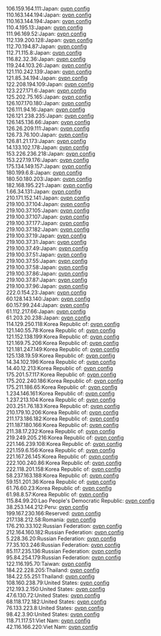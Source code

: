 106.159.164.111:Japan: [ovpn config](vpn/106_159_164_111.ovpn)  
110.163.144.194:Japan: [ovpn config](vpn/110_163_144_194.ovpn)  
110.163.144.194:Japan: [ovpn config](vpn/110_163_144_194.ovpn)  
110.4.195.13:Japan: [ovpn config](vpn/110_4_195_13.ovpn)  
111.96.169.52:Japan: [ovpn config](vpn/111_96_169_52.ovpn)  
112.139.200.128:Japan: [ovpn config](vpn/112_139_200_128.ovpn)  
112.70.194.87:Japan: [ovpn config](vpn/112_70_194_87.ovpn)  
112.71.115.8:Japan: [ovpn config](vpn/112_71_115_8.ovpn)  
116.82.32.36:Japan: [ovpn config](vpn/116_82_32_36.ovpn)  
119.244.103.26:Japan: [ovpn config](vpn/119_244_103_26.ovpn)  
121.110.242.139:Japan: [ovpn config](vpn/121_110_242_139.ovpn)  
121.85.34.194:Japan: [ovpn config](vpn/121_85_34_194.ovpn)  
122.208.194.109:Japan: [ovpn config](vpn/122_208_194_109.ovpn)  
123.227.171.6:Japan: [ovpn config](vpn/123_227_171_6.ovpn)  
125.202.75.165:Japan: [ovpn config](vpn/125_202_75_165.ovpn)  
126.107.170.180:Japan: [ovpn config](vpn/126_107_170_180.ovpn)  
126.111.94.16:Japan: [ovpn config](vpn/126_111_94_16.ovpn)  
126.121.238.235:Japan: [ovpn config](vpn/126_121_238_235.ovpn)  
126.145.136.66:Japan: [ovpn config](vpn/126_145_136_66.ovpn)  
126.26.209.111:Japan: [ovpn config](vpn/126_26_209_111.ovpn)  
126.73.76.100:Japan: [ovpn config](vpn/126_73_76_100.ovpn)  
126.81.21.173:Japan: [ovpn config](vpn/126_81_21_173.ovpn)  
14.133.102.178:Japan: [ovpn config](vpn/14_133_102_178.ovpn)  
153.226.236.218:Japan: [ovpn config](vpn/153_226_236_218.ovpn)  
153.227.19.176:Japan: [ovpn config](vpn/153_227_19_176.ovpn)  
175.134.149.157:Japan: [ovpn config](vpn/175_134_149_157.ovpn)  
180.199.6.8:Japan: [ovpn config](vpn/180_199_6_8.ovpn)  
180.50.180.203:Japan: [ovpn config](vpn/180_50_180_203.ovpn)  
182.168.195.221:Japan: [ovpn config](vpn/182_168_195_221.ovpn)  
1.66.34.131:Japan: [ovpn config](vpn/1_66_34_131.ovpn)  
210.171.152.141:Japan: [ovpn config](vpn/210_171_152_141.ovpn)  
219.100.37.104:Japan: [ovpn config](vpn/219_100_37_104.ovpn)  
219.100.37.105:Japan: [ovpn config](vpn/219_100_37_105.ovpn)  
219.100.37.107:Japan: [ovpn config](vpn/219_100_37_107.ovpn)  
219.100.37.177:Japan: [ovpn config](vpn/219_100_37_177.ovpn)  
219.100.37.182:Japan: [ovpn config](vpn/219_100_37_182.ovpn)  
219.100.37.19:Japan: [ovpn config](vpn/219_100_37_19.ovpn)  
219.100.37.31:Japan: [ovpn config](vpn/219_100_37_31.ovpn)  
219.100.37.49:Japan: [ovpn config](vpn/219_100_37_49.ovpn)  
219.100.37.51:Japan: [ovpn config](vpn/219_100_37_51.ovpn)  
219.100.37.55:Japan: [ovpn config](vpn/219_100_37_55.ovpn)  
219.100.37.58:Japan: [ovpn config](vpn/219_100_37_58.ovpn)  
219.100.37.86:Japan: [ovpn config](vpn/219_100_37_86.ovpn)  
219.100.37.87:Japan: [ovpn config](vpn/219_100_37_87.ovpn)  
219.100.37.96:Japan: [ovpn config](vpn/219_100_37_96.ovpn)  
222.0.154.23:Japan: [ovpn config](vpn/222_0_154_23.ovpn)  
60.128.143.140:Japan: [ovpn config](vpn/60_128_143_140.ovpn)  
60.157.99.244:Japan: [ovpn config](vpn/60_157_99_244.ovpn)  
61.112.217.66:Japan: [ovpn config](vpn/61_112_217_66.ovpn)  
61.203.20.238:Japan: [ovpn config](vpn/61_203_20_238.ovpn)  
114.129.250.118:Korea Republic of: [ovpn config](vpn/114_129_250_118.ovpn)  
121.140.55.78:Korea Republic of: [ovpn config](vpn/121_140_55_78.ovpn)  
121.152.138.199:Korea Republic of: [ovpn config](vpn/121_152_138_199.ovpn)  
121.169.75.206:Korea Republic of: [ovpn config](vpn/121_169_75_206.ovpn)  
121.181.247.149:Korea Republic of: [ovpn config](vpn/121_181_247_149.ovpn)  
125.138.19.59:Korea Republic of: [ovpn config](vpn/125_138_19_59.ovpn)  
14.34.102.196:Korea Republic of: [ovpn config](vpn/14_34_102_196.ovpn)  
14.40.12.213:Korea Republic of: [ovpn config](vpn/14_40_12_213.ovpn)  
175.201.57.117:Korea Republic of: [ovpn config](vpn/175_201_57_117.ovpn)  
175.202.240.186:Korea Republic of: [ovpn config](vpn/175_202_240_186.ovpn)  
175.211.186.65:Korea Republic of: [ovpn config](vpn/175_211_186_65.ovpn)  
1.234.146.161:Korea Republic of: [ovpn config](vpn/1_234_146_161.ovpn)  
1.237.213.104:Korea Republic of: [ovpn config](vpn/1_237_213_104.ovpn)  
203.251.76.183:Korea Republic of: [ovpn config](vpn/203_251_76_183.ovpn)  
210.179.10.206:Korea Republic of: [ovpn config](vpn/210_179_10_206.ovpn)  
211.173.186.182:Korea Republic of: [ovpn config](vpn/211_173_186_182.ovpn)  
211.187.180.166:Korea Republic of: [ovpn config](vpn/211_187_180_166.ovpn)  
211.38.17.232:Korea Republic of: [ovpn config](vpn/211_38_17_232.ovpn)  
219.249.205.216:Korea Republic of: [ovpn config](vpn/219_249_205_216.ovpn)  
221.146.239.108:Korea Republic of: [ovpn config](vpn/221_146_239_108.ovpn)  
221.159.6.156:Korea Republic of: [ovpn config](vpn/221_159_6_156.ovpn)  
221.167.26.145:Korea Republic of: [ovpn config](vpn/221_167_26_145.ovpn)  
222.100.240.86:Korea Republic of: [ovpn config](vpn/222_100_240_86.ovpn)  
222.118.201.158:Korea Republic of: [ovpn config](vpn/222_118_201_158.ovpn)  
58.237.163.188:Korea Republic of: [ovpn config](vpn/58_237_163_188.ovpn)  
59.151.201.36:Korea Republic of: [ovpn config](vpn/59_151_201_36.ovpn)  
61.76.60.23:Korea Republic of: [ovpn config](vpn/61_76_60_23.ovpn)  
61.98.8.57:Korea Republic of: [ovpn config](vpn/61_98_8_57.ovpn)  
115.84.99.20:Lao People's Democratic Republic: [ovpn config](vpn/115_84_99_20.ovpn)  
38.253.144.212:Peru: [ovpn config](vpn/38_253_144_212.ovpn)  
199.167.230.166:Reserved: [ovpn config](vpn/199_167_230_166.ovpn)  
217.138.212.58:Romania: [ovpn config](vpn/217_138_212_58.ovpn)  
176.210.33.102:Russian Federation: [ovpn config](vpn/176_210_33_102.ovpn)  
212.164.160.182:Russian Federation: [ovpn config](vpn/212_164_160_182.ovpn)  
5.228.36.20:Russian Federation: [ovpn config](vpn/5_228_36_20.ovpn)  
77.35.103.246:Russian Federation: [ovpn config](vpn/77_35_103_246.ovpn)  
85.117.235.136:Russian Federation: [ovpn config](vpn/85_117_235_136.ovpn)  
95.84.254.179:Russian Federation: [ovpn config](vpn/95_84_254_179.ovpn)  
122.116.195.70:Taiwan: [ovpn config](vpn/122_116_195_70.ovpn)  
184.22.228.205:Thailand: [ovpn config](vpn/184_22_228_205.ovpn)  
184.22.55.251:Thailand: [ovpn config](vpn/184_22_55_251.ovpn)  
108.160.238.79:United States: [ovpn config](vpn/108_160_238_79.ovpn)  
212.193.2.150:United States: [ovpn config](vpn/212_193_2_150.ovpn)  
47.6.130.72:United States: [ovpn config](vpn/47_6_130_72.ovpn)  
68.118.172.182:United States: [ovpn config](vpn/68_118_172_182.ovpn)  
76.133.223.8:United States: [ovpn config](vpn/76_133_223_8.ovpn)  
98.42.3.90:United States: [ovpn config](vpn/98_42_3_90.ovpn)  
118.71.117.51:Viet Nam: [ovpn config](vpn/118_71_117_51.ovpn)  
42.116.166.220:Viet Nam: [ovpn config](vpn/42_116_166_220.ovpn)  
